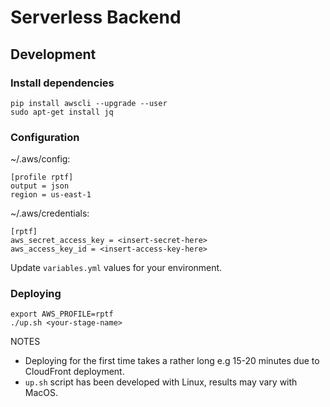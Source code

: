 # Serverless Backend

## Development

### Install dependencies
```
pip install awscli --upgrade --user
sudo apt-get install jq
```

### Configuration
~/.aws/config:

```
[profile rptf]
output = json
region = us-east-1
```

~/.aws/credentials:
```
[rptf]
aws_secret_access_key = <insert-secret-here>
aws_access_key_id = <insert-access-key-here>
```

Update `variables.yml` values for your environment.
### Deploying
```
export AWS_PROFILE=rptf
./up.sh <your-stage-name>
```

NOTES
- Deploying for the first time takes a rather long e.g 15-20 minutes due to CloudFront deployment.
- `up.sh` script has been developed with Linux, results may vary with MacOS.